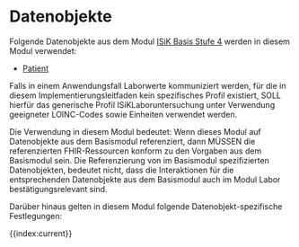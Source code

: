 # Datenobjekte

Folgende Datenobjekte aus dem Modul [ISiK Basis Stufe 4](https://simplifier.net/guide/isik-basis-v4?version=current) werden in diesem Modul verwendet:
* [Patient](https://simplifier.net/guide/isik-basis-v4/ImplementationGuide-markdown-Datenobjekte-Datenobjekte_Patient?version=current)

Falls in einem Anwendungsfall Laborwerte kommuniziert werden, für die in diesem Implementierungsleitfaden kein spezifisches Profil existiert, SOLL hierfür das generische Profil ISiKLaboruntersuchung unter Verwendung geeigneter LOINC-Codes sowie Einheiten verwendet werden. 
<!---

**TBD**

**TODO: Searchparameter (vorläufige Liste, noch zu detaillieren)**
- category(?)
- code
- date
- encounter (+ chained)
- patient (+ chained)
- status
- value-quantity

-->

Die Verwendung in diesem Modul bedeutet:
Wenn dieses Modul auf Datenobjekte aus dem Basismodul referenziert, dann MÜSSEN die referenzierten FHIR-Ressourcen konform zu den Vorgaben aus dem Basismodul sein.
Die Referenzierung von im Basismodul spezifizierten Datenobjekten, bedeutet nicht, dass die Interaktionen für die entsprechenden Datenobjekte aus dem Basismodul auch im Modul Labor bestätigungsrelevant sind.

Darüber hinaus gelten in diesem Modul folgende Datenobjekt-spezifische Festlegungen:

{{index:current}}
